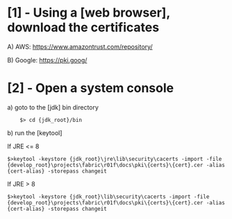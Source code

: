 [1] - Using a [web browser], download the certificates
=======================================================================================================
A) AWS: https://www.amazontrust.com/repository/
		
B) Google: https://pki.goog/



[2] - Open a system console
===========================
a) goto to the [jdk] bin directory

		$> cd {jdk_root}/bin
		
b) run the [keytool]

If JRE <= 8

	$>keytool -keystore {jdk_root}\jre\lib\security\cacerts -import -file {develop_root}\projects\fabric\r01f\docs\pki\{certs}\{cert}.cer -alias {cert-alias} -storepass changeit

If JRE > 8

	$>keytool -keystore {jdk_root}\lib\security\cacerts -import -file {develop_root}\projects\fabric\r01f\docs\pki\{certs}\{cert}.cer -alias {cert-alias} -storepass changeit






